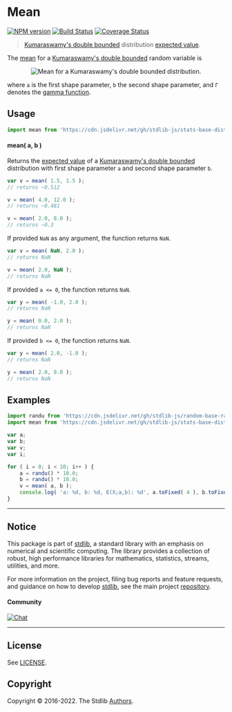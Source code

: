 <!--

@license Apache-2.0

Copyright (c) 2018 The Stdlib Authors.

Licensed under the Apache License, Version 2.0 (the "License");
you may not use this file except in compliance with the License.
You may obtain a copy of the License at

   http://www.apache.org/licenses/LICENSE-2.0

Unless required by applicable law or agreed to in writing, software
distributed under the License is distributed on an "AS IS" BASIS,
WITHOUT WARRANTIES OR CONDITIONS OF ANY KIND, either express or implied.
See the License for the specific language governing permissions and
limitations under the License.

-->

# Mean

[![NPM version][npm-image]][npm-url] [![Build Status][test-image]][test-url] [![Coverage Status][coverage-image]][coverage-url] <!-- [![dependencies][dependencies-image]][dependencies-url] -->

> [Kumaraswamy's double bounded][kumaraswamy-distribution] distribution [expected value][mean].

<!-- Section to include introductory text. Make sure to keep an empty line after the intro `section` element and another before the `/section` close. -->

<section class="intro">

The [mean][mean] for a [Kumaraswamy's double bounded][kumaraswamy-distribution] random variable is

<!-- <equation class="equation" label="eq:kumaraswamy_mean" align="center" raw="\mathbb{E} \left[ X \right] = {b\Gamma(1+{\tfrac {1}{a}})\Gamma(b)}{\Gamma(1+{\tfrac{1}{a}}+b)}" alt="Mean for a Kumaraswamy's double bounded distribution."> -->

<div class="equation" align="center" data-raw-text="\mathbb{E} \left[ X \right] = {b\Gamma(1+{\tfrac {1}{a}})\Gamma(b)}{\Gamma(1+{\tfrac{1}{a}}+b)}" data-equation="eq:kumaraswamy_mean">
    <img src="https://cdn.jsdelivr.net/gh/stdlib-js/stdlib@51534079fef45e990850102147e8945fb023d1d0/lib/node_modules/@stdlib/stats/base/dists/kumaraswamy/mean/docs/img/equation_kumaraswamy_mean.svg" alt="Mean for a Kumaraswamy's double bounded distribution.">
    <br>
</div>

<!-- </equation> -->

where `a` is the first shape parameter, `b` the second shape parameter, and `Γ` denotes the [gamma function][gamma-function].

</section>

<!-- /.intro -->

<!-- Package usage documentation. -->



<section class="usage">

## Usage

```javascript
import mean from 'https://cdn.jsdelivr.net/gh/stdlib-js/stats-base-dists-kumaraswamy-mean@deno/mod.js';
```

#### mean( a, b )

Returns the [expected value][mean] of a [Kumaraswamy's double bounded][kumaraswamy-distribution] distribution with first shape parameter `a` and second shape parameter `b`.

```javascript
var v = mean( 1.5, 1.5 );
// returns ~0.512

v = mean( 4.0, 12.0 );
// returns ~0.481

v = mean( 2.0, 8.0 );
// returns ~0.3
```

If provided `NaN` as any argument, the function returns `NaN`.

```javascript
var v = mean( NaN, 2.0 );
// returns NaN

v = mean( 2.0, NaN );
// returns NaN
```

If provided `a <= 0`, the function returns `NaN`.

```javascript
var y = mean( -1.0, 2.0 );
// returns NaN

y = mean( 0.0, 2.0 );
// returns NaN
```

If provided `b <= 0`, the function returns `NaN`.

```javascript
var y = mean( 2.0, -1.0 );
// returns NaN

y = mean( 2.0, 0.0 );
// returns NaN
```

</section>

<!-- /.usage -->

<!-- Package usage notes. Make sure to keep an empty line after the `section` element and another before the `/section` close. -->

<section class="notes">

</section>

<!-- /.notes -->

<!-- Package usage examples. -->

<section class="examples">

## Examples

<!-- eslint no-undef: "error" -->

```javascript
import randu from 'https://cdn.jsdelivr.net/gh/stdlib-js/random-base-randu@deno/mod.js';
import mean from 'https://cdn.jsdelivr.net/gh/stdlib-js/stats-base-dists-kumaraswamy-mean@deno/mod.js';

var a;
var b;
var v;
var i;

for ( i = 0; i < 10; i++ ) {
    a = randu() * 10.0;
    b = randu() * 10.0;
    v = mean( a, b );
    console.log( 'a: %d, b: %d, E(X;a,b): %d', a.toFixed( 4 ), b.toFixed( 4 ), v.toFixed( 4 ) );
}
```

</section>

<!-- /.examples -->

<!-- Section to include cited references. If references are included, add a horizontal rule *before* the section. Make sure to keep an empty line after the `section` element and another before the `/section` close. -->

<section class="references">

</section>

<!-- /.references -->

<!-- Section for related `stdlib` packages. Do not manually edit this section, as it is automatically populated. -->

<section class="related">

</section>

<!-- /.related -->

<!-- Section for all links. Make sure to keep an empty line after the `section` element and another before the `/section` close. -->


<section class="main-repo" >

* * *

## Notice

This package is part of [stdlib][stdlib], a standard library with an emphasis on numerical and scientific computing. The library provides a collection of robust, high performance libraries for mathematics, statistics, streams, utilities, and more.

For more information on the project, filing bug reports and feature requests, and guidance on how to develop [stdlib][stdlib], see the main project [repository][stdlib].

#### Community

[![Chat][chat-image]][chat-url]

---

## License

See [LICENSE][stdlib-license].


## Copyright

Copyright &copy; 2016-2022. The Stdlib [Authors][stdlib-authors].

</section>

<!-- /.stdlib -->

<!-- Section for all links. Make sure to keep an empty line after the `section` element and another before the `/section` close. -->

<section class="links">

[npm-image]: http://img.shields.io/npm/v/@stdlib/stats-base-dists-kumaraswamy-mean.svg
[npm-url]: https://npmjs.org/package/@stdlib/stats-base-dists-kumaraswamy-mean

[test-image]: https://github.com/stdlib-js/stats-base-dists-kumaraswamy-mean/actions/workflows/test.yml/badge.svg?branch=main
[test-url]: https://github.com/stdlib-js/stats-base-dists-kumaraswamy-mean/actions/workflows/test.yml?query=branch:main

[coverage-image]: https://img.shields.io/codecov/c/github/stdlib-js/stats-base-dists-kumaraswamy-mean/main.svg
[coverage-url]: https://codecov.io/github/stdlib-js/stats-base-dists-kumaraswamy-mean?branch=main

<!--

[dependencies-image]: https://img.shields.io/david/stdlib-js/stats-base-dists-kumaraswamy-mean.svg
[dependencies-url]: https://david-dm.org/stdlib-js/stats-base-dists-kumaraswamy-mean/main

-->

[chat-image]: https://img.shields.io/gitter/room/stdlib-js/stdlib.svg
[chat-url]: https://gitter.im/stdlib-js/stdlib/

[stdlib]: https://github.com/stdlib-js/stdlib

[stdlib-authors]: https://github.com/stdlib-js/stdlib/graphs/contributors

[umd]: https://github.com/umdjs/umd
[es-module]: https://developer.mozilla.org/en-US/docs/Web/JavaScript/Guide/Modules

[deno-url]: https://github.com/stdlib-js/stats-base-dists-kumaraswamy-mean/tree/deno
[umd-url]: https://github.com/stdlib-js/stats-base-dists-kumaraswamy-mean/tree/umd
[esm-url]: https://github.com/stdlib-js/stats-base-dists-kumaraswamy-mean/tree/esm

[stdlib-license]: https://raw.githubusercontent.com/stdlib-js/stats-base-dists-kumaraswamy-mean/main/LICENSE

[gamma-function]: https://en.wikipedia.org/wiki/Gamma_function

[kumaraswamy-distribution]: https://en.wikipedia.org/wiki/Kumaraswamy_distribution

[mean]: https://en.wikipedia.org/wiki/Mean

</section>

<!-- /.links -->
